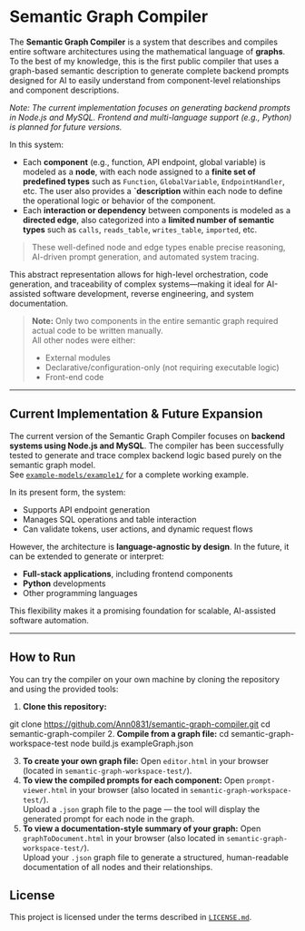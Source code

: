 # Semantic Graph Compiler

The **Semantic Graph Compiler** is a system that describes and compiles entire software architectures using the mathematical language of **graphs**. 
To the best of my knowledge, this is the first public compiler that uses a graph-based semantic description to generate complete backend prompts designed for AI to easily understand from component-level relationships and component descriptions. 

*Note: The current implementation focuses on generating backend prompts in Node.js and MySQL. Frontend and multi-language support (e.g., Python) is planned for future versions.*

In this system:

- Each **component** (e.g., function, API endpoint, global variable) is modeled as a **node**, with each node assigned to a **finite set of predefined types** such as `Function`, `GlobalVariable`, `EndpointHandler`, etc.
  The user also provides a **`description** within each node to define the operational logic or behavior of the component.
- Each **interaction or dependency** between components is modeled as a **directed edge**, also categorized into a **limited number of semantic types** such as `calls`, `reads_table`, `writes_table`, `imported`, etc.

> These well-defined node and edge types enable precise reasoning, AI-driven prompt generation, and automated system tracing.


This abstract representation allows for high-level orchestration, code generation, and traceability of complex systems—making it ideal for AI-assisted software development, reverse engineering, and system documentation.

>  **Note:** Only two components in the entire semantic graph required actual code to be written manually.  
> All other nodes were either:
> - External modules  
> - Declarative/configuration-only (not requiring executable logic)  
> - Front-end code

---

##  Current Implementation & Future Expansion

The current version of the Semantic Graph Compiler focuses on **backend systems using Node.js and MySQL**. The compiler has been successfully tested to generate and trace complex backend logic based purely on the semantic graph model.  
See [`example-models/example1/`](./example-models/example1/) for a complete working example.

In its present form, the system:
- Supports API endpoint generation
- Manages SQL operations and table interaction
- Can validate tokens, user actions, and dynamic request flows

However, the architecture is **language-agnostic by design**. In the future, it can be extended to generate or interpret:
- **Full-stack applications**, including frontend components  
- **Python** developments  
- Other programming languages



This flexibility makes it a promising foundation for scalable, AI-assisted software automation.

---

##  How to Run

You can try the compiler on your own machine by cloning the repository and using the provided tools:

1. **Clone this repository:**

  git clone https://github.com/Ann0831/semantic-graph-compiler.git
  cd semantic-graph-compiler
2. **Compile from a graph file:**
  cd semantic-graph-workspace-test
  node build.js exampleGraph.json

3. **To create your own graph file:**
  Open `editor.html` in your browser (located in `semantic-graph-workspace-test/`).
4. **To view the compiled prompts for each component:**
  Open `prompt-viewer.html` in your browser (also located in `semantic-graph-workspace-test/`).  
  Upload a `.json` graph file to the page — the tool will display the generated prompt for each node in the graph.
6. **To view a documentation-style summary of your graph:**
  Open `graphToDocument.html` in your browser (also located in `semantic-graph-workspace-test/`).  
  Upload your `.json` graph file to generate a structured, human-readable documentation of all nodes and their relationships.

## License

This project is licensed under the terms described in [`LICENSE.md`](./LICENSE.md).


